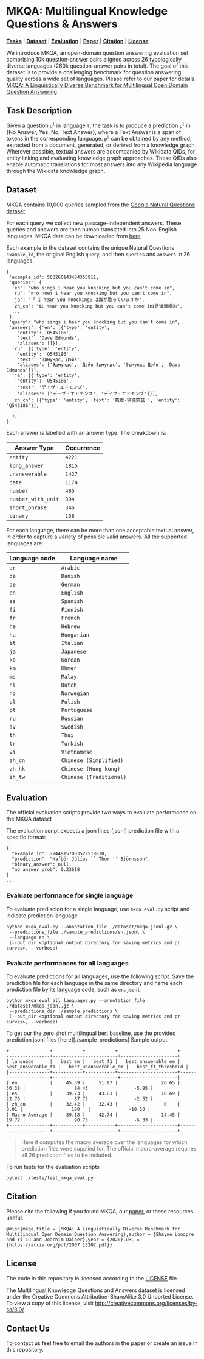 # MKQA: Multilingual Knowledge Questions & Answers

[**Tasks**](#task-description) | [**Dataset**](#dataset) | [**Evaluation**](#evaluation) |
[**Paper**](https://arxiv.org/abs/2007.15207) |
[**Citation**](#citation) | [**License**](#license)

We introduce MKQA, an open-domain question answering evaluation set comprising 10k question-answer pairs 
aligned across 26 typologically diverse languages (260k question-answer pairs in total).
The goal of this dataset is to provide a challenging benchmark for question answering quality across a wide set of
languages. Please refer to our paper for details, [MKQA: A Linguistically Diverse Benchmark for Multilingual Open Domain Question Answering](https://arxiv.org/abs/2007.15207)


## Task Description
Given a question <code>q<sup>l</sup></code> in language `l`, the task is to produce a prediction <code>p<sup>l</sup></code> in {No Answer, Yes, No, Text Answer}, 
where a Text Answer is a span of tokens in the corresponding language. 
<code>p<sup>l</sup></code> can be obtained by any method, extracted from a document, generated, or derived from a knowledge graph.
Wherever possible, textual answers are accompanied by Wikidata QIDs, for entity linking and evaluating knowledge graph approaches. 
These QIDs also enable automatic translations for most answers into any Wikipedia language through the Wikidata knowledge graph.


## Dataset
MKQA contains 10,000 queries sampled from the [Google Natural Questions dataset](https://github.com/google-research-datasets/natural-questions).  

For each query we collect new passage-independent answers. 
These queries and answers are then human translated into 25 Non-English languages.
MKQA data can be downloaded from [here](dataset/mkqa.jsonl.gz).

Each example in the dataset contains the unique Natural Questions `example_id`, the original English `query`, and then `queries` and `answers` in 26 languages.

```
{
 'example_id': 563260143484355911,
 'queries': {
  'en': "who sings i hear you knocking but you can't come in",
  'ru': "кто поет i hear you knocking but you can't come in",
  'ja': '「 I hear you knocking」は誰が歌っていますか',
  'zh_cn': "《i hear you knocking but you can't come in》是谁演唱的",
  ...
 },
 'query': "who sings i hear you knocking but you can't come in",
 'answers': {'en': [{'type': 'entity',
    'entity': 'Q545186',
    'text': 'Dave Edmunds',
    'aliases': []}],
  'ru': [{'type': 'entity',
    'entity': 'Q545186',
    'text': 'Эдмундс, Дэйв',
    'aliases': ['Эдмундс', 'Дэйв Эдмундс', 'Эдмундс Дэйв', 'Dave Edmunds']}],
  'ja': [{'type': 'entity',
    'entity': 'Q545186',
    'text': 'デイヴ・エドモンズ',
    'aliases': ['デーブ・エドモンズ', 'デイブ・エドモンズ']}],
  'zh_cn': [{'type': 'entity', 'text': '戴维·埃德蒙兹 ', 'entity': 'Q545186'}],
  ...
  },
}
```
Each answer is labelled with an answer type. The breakdown is:

| Answer Type | Occurrence |
|---------------|---------------|
| `entity`               | `4221`             |
| `long_answer`          | `1815`             |
| `unanswerable`         | `1427`             |
| `date`                 | `1174`             |
| `number`               | `485`              |
| `number_with_unit`     | `394`              |
| `short_phrase`         | `346`              |
| `binary`               | `138`              |
  
For each language, there can be more than one acceptable textual answer, in order to capture a variety of possible valid answers. 
All the supported languages are:  

| Language code | Language name |
|---------------|---------------|
| `ar`     | `Arabic`                    |
| `da`     | `Danish`                    |
| `de`     | `German`                    |
| `en`     | `English`                   |
| `es`     | `Spanish`                   |
| `fi`     | `Finnish`                   |
| `fr`     | `French`                    |
| `he`     | `Hebrew`                    |
| `hu`     | `Hungarian`                 |
| `it`     | `Italian`                   |
| `ja`     | `Japanese`                  |
| `ko`     | `Korean`                    |
| `km`     | `Khmer`                    |
| `ms`     | `Malay`                     |
| `nl`     | `Dutch`                     |
| `no`     | `Norwegian`                 |
| `pl`     | `Polish`                    |
| `pt`     | `Portuguese`                |
| `ru`     | `Russian`                   |
| `sv`     | `Swedish`                   |
| `th`     | `Thai`                      |
| `tr`     | `Turkish`                   |
| `vi`     | `Vietnamese`                |
| `zh_cn`     | `Chinese (Simplified)`   |
| `zh_hk`     | `Chinese (Hong kong)`    |
| `zh_tw`     | `Chinese (Traditional)`  |

## Evaluation
The official evaluation scripts provide two ways to evaluate performance on the MKQA dataset

The evaluation script expects a json lines (jsonl) prediction file with a specific format:
```
{
  "example_id": -7449157003522518870,
  "prediction": "Hafþór Júlíus `` Thor '' Björnsson",
  "binary_answer": null,
  "no_answer_prob": 0.23618
}
...
```

### Evaluate performance for single language 
To evaluate prediscion for a single language, use `mkqa_eval.py` script and indicate prediction language
```
python mkqa_eval.py --annotation_file ./dataset/mkqa.jsonl.gz \
 --predictions_file ./sample_predictions/en.jsonl \
 --language en \
 (--out_dir <optional output directory for saving metrics and pr curves>, --verbose) 
```

### Evaluate performances for all languages
To evaluate predictions for all languages, use the following script. Save the prediction file for each language in the same directory and name each prediction file by its language code, such as `en.jsonl`
```
python mkqa_eval_all_languages.py --annotation_file ./dataset/mkqa.jsonl.gz \
 --predictions_dir ./sample_predictions \
 (--out_dir <optional output directory for saving metrics and pr curves>, --verbose)
``` 

To get our the zero shot multilingual bert baseline, use the provided prediction jsonl files [here][./sample_predictions] 
Sample output:

```
+---------------+-----------+-----------+----------------------+----------------------+------------------------+---------------------+
| language      |   best_em |   best_f1 |   best_answerable_em |   best_answerable_f1 |   best_unanswerable_em |   best_f1_threshold |
|---------------+-----------+-----------+----------------------+----------------------+------------------------+---------------------|
| en            |     45.39 |     51.97 |                26.65 |                36.38 |                  84.45 |               -5.95 |
| es            |     39.73 |     43.83 |                16.69 |                22.76 |                  87.75 |               -2.52 |
| zh_cn         |     32.42 |     32.43 |                 0    |                 0.01 |                  100   |              -10.53 |
| Macro Average |     39.18 |     42.74 |                14.45 |                19.72 |                  90.73 |               -6.33 |
+---------------+-----------+-----------+----------------------+----------------------+------------------------+---------------------+
```  
> Here it computes the macro average over the languages for which prediction files were supplied for.
The official macro-average requires all 26 prediction files to be included.

To run tests for the evaluation scripts
```
pytest ./tests/test_mkqa_eval.py
```


## Citation
Please cite the following if you found MKQA, our [paper](https://arxiv.org/abs/2007.15207), or these resources useful.
```
@misc{mkqa,title = {MKQA: A Linguistically Diverse Benchmark for Multilingual Open Domain Question Answering},author = {Shayne Longpre and Yi Lu and Joachim Daiber},year = {2020},URL = {https://arxiv.org/pdf/2007.15207.pdf}}
```

## License
The code in this repository is licensed according to the [LICENSE](LICENSE) file.


The Multilingual Knowledge Questions and Answers dataset is licensed under the Creative Commons Attribution-ShareAlike 3.0 Unported License. To view a copy of this license, visit http://creativecommons.org/licenses/by-sa/3.0/  


## Contact Us
To contact us feel free to email the authors in the paper or create an issue in this repository.
